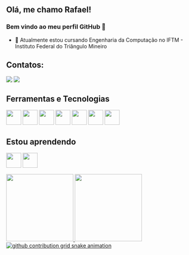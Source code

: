 ## Olá, me chamo Rafael! 
### Bem vindo ao meu perfil GitHub 👋

- 🔭 Atualmente estou cursando Engenharia da Computação no IFTM - Instituto Federal do Triângulo Mineiro
  
## Contatos:

<div>
  <a href="https://www.twitch.tv/kroonus2" target="_blank"><img loading="lazy" src="https://img.shields.io/badge/Twitch-9146FF?style=for-the-badge&logo=twitch&logoColor=white" target="_blank"></a>
  <a href="https://www.linkedin.com/in/rafael-caroni" target="_blank"><img loading="lazy" src="https://img.shields.io/badge/-LinkedIn-%230077B5?style=for-the-badge&logo=linkedin&logoColor=white" target="_blank"></a>  
</div>

## Ferramentas e Tecnologias

<img loading="lazy" src="https://cdn.jsdelivr.net/gh/devicons/devicon/icons/git/git-original.svg" width="40" height="40"/> <img src="https://cdn.jsdelivr.net/gh/devicons/devicon@latest/icons/angular/angular-original.svg" width="40" height="40" /> <img src="https://cdn.jsdelivr.net/gh/devicons/devicon@latest/icons/react/react-original.svg" width="40" height="40"  /> <img src="https://cdn.jsdelivr.net/gh/devicons/devicon@latest/icons/typescript/typescript-plain.svg" width="40" height="40" /> <img src="https://cdn.jsdelivr.net/gh/devicons/devicon@latest/icons/javascript/javascript-plain.svg" width="40" height="40" /> <img src="https://cdn.jsdelivr.net/gh/devicons/devicon@latest/icons/nodejs/nodejs-plain-wordmark.svg" width="40" height="40"  /> <img src="https://cdn.jsdelivr.net/gh/devicons/devicon@latest/icons/python/python-original-wordmark.svg" width="40" height="40"/>

## Estou aprendendo

<img src="https://cdn.jsdelivr.net/gh/devicons/devicon@latest/icons/ruby/ruby-plain-wordmark.svg" width="40" height="40"/> <img src="https://cdn.jsdelivr.net/gh/devicons/devicon@latest/icons/rails/rails-plain-wordmark.svg" width="40" height="40"/>


<div>
<a href="https://github.com/kroonus2">
<img loading="lazy" height="180em" src="https://github-readme-stats.vercel.app/api/top-langs/?username=kroonus2&layout=compact&langs_count=7&theme=dracula"/> <img loading="lazy" height="180em" src="https://github-readme-stats.vercel.app/api?username=kroonus2&show_icons=true&theme=dracula&include_all_commits=true&count_private=true"/>
</div>


<picture>
  <source media="(prefers-color-scheme: dark)" srcset="https://raw.githubusercontent.com/kroonus2/kroonus2/output/github-contribution-grid-snake-dark.svg">
  <source media="(prefers-color-scheme: light)" srcset="https://raw.githubusercontent.com/kroonus2/kroonus2/output/github-contribution-grid-snake.svg">
  <img alt="github contribution grid snake animation" src="https://raw.githubusercontent.com/kroonus2/kroonus2/output/github-contribution-grid-snake.svg">
</picture>
